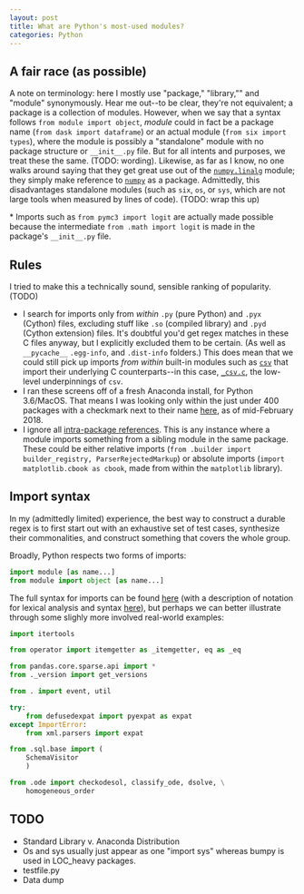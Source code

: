 ```yaml
---
layout: post
title: What are Python's most-used modules?
categories: Python
---
```


## A fair race (as possible)

A note on terminology: here I mostly use "package," "library,"" and "module" synonymously.  Hear me out--to be clear, they're not equivalent; a package is a collection of modules.  However, when we say that a syntax follows `from module import object`, _module_ could in fact be a package name (`from dask import dataframe`) or an actual module (`from six import types`), where the module is possibly a "standalone" module with no package structure or `__init__.py` file.  But for all intents and purposes, we treat these the same.  (TODO: wording).  Likewise, as far as I know, no one walks around saying that they get great use out of the [`numpy.linalg`](https://github.com/numpy/numpy/blob/master/numpy/linalg/linalg.py) module; they simply make reference to [`numpy`](https://docs.scipy.org/doc/numpy/user/whatisnumpy.html) as a package.  Admittedly, this disadvantages standalone modules (such as `six`, `os`, or `sys`, which are not large tools when measured by lines of code).  (TODO: wrap this up)

<span style="font-size=7"> * Imports such as `from pymc3 import logit` are actually made possible because the intermediate `from .math import logit` is made in the package's `__init__.py` file.</span>

## Rules

I tried to make this a technically sound, sensible ranking of popularity. (TODO)

- I search for imports only from _within_ `.py` (pure Python) and `.pyx` (Cython) files,  excluding stuff like `.so` (compiled library) and `.pyd` (Cython extension) files.  It's doubtful you'd get regex matches in these C files anyway, but I explicitly excluded them to be certain.  (As well as `__pycache__` `.egg-info`, and `.dist-info` folders.)  This does mean that we could still pick up imports _from within_ built-in modules such as [`csv`](https://docs.python.org/3/library/csv.html) that import their underlying C counterparts--in this case, [`_csv.c`](cpython/Modules/_csv.c), the low-level underpinnings of `csv`.
- I ran these screens off of a fresh Anaconda install, for Python 3.6/MacOS.  That means I was looking only within the just under 400 packages with a checkmark next to their name [here](https://docs.anaconda.com/anaconda/packages/py3.6_osx-64), as of mid-February 2018.
- I ignore all [intra-package references](https://docs.python.org/3/tutorial/modules.html#intra-package-references).  This is any instance where a module imports something from a sibling module in the same package.  These could be either relative imports (`from .builder import builder_registry, ParserRejectedMarkup`) or absolute imports (`import matplotlib.cbook as cbook`, made from within the `matplotlib` library).

## Import syntax

In my (admittedly limited) experience, the best way to construct a durable regex is to first start out with an exhaustive set of test cases, synthesize their commonalities, and construct something that covers the whole group.

Broadly, Python respects two forms of imports:

```python
import module [as name...]
from module import object [as name...]
```

The full syntax for imports can be found [here](https://docs.python.org/3/reference/simple_stmts.html#the-import-statement) (with a description of notation for lexical analysis and syntax [here](https://docs.python.org/3/reference/introduction.html#notation)), but perhaps we can better illustrate through some slighly more involved real-world examples:

```python
import itertools

from operator import itemgetter as _itemgetter, eq as _eq

from pandas.core.sparse.api import *
from ._version import get_versions

from . import event, util

try:
    from defusedexpat import pyexpat as expat
except ImportError:
    from xml.parsers import expat

from .sql.base import (
    SchemaVisitor
    )

from .ode import checkodesol, classify_ode, dsolve, \
    homogeneous_order
```

## TODO

- Standard Library v. Anaconda Distribution
- Os and sys usually just appear as one "import sys" whereas bumpy is used in LOC_heavy packages.
- testfile.py
- Data dump
